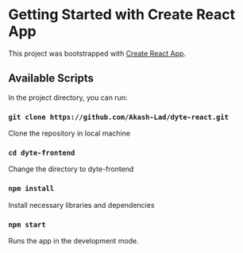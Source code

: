 # Getting Started with Create React App

This project was bootstrapped with [Create React App](https://github.com/facebook/create-react-app).

## Available Scripts

In the project directory, you can run:

### `git clone https://github.com/Akash-Lad/dyte-react.git`

Clone the repository in local machine

### `cd dyte-frontend`

Change the directory to dyte-frontend

### `npm install`

Install necessary libraries and dependencies

### `npm start`

Runs the app in the development mode.
